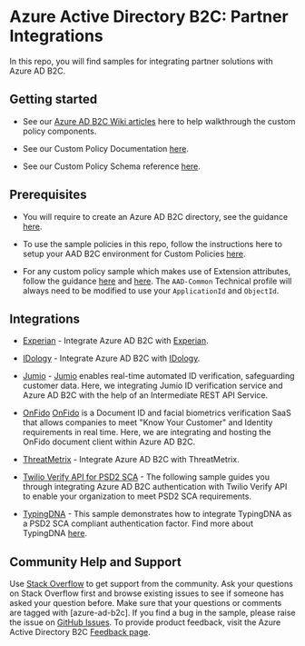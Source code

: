 # Azure Active Directory B2C: Partner Integrations

In this repo, you will find samples for integrating partner solutions with Azure AD B2C.

## Getting started
- See our [Azure AD B2C Wiki articles](https://github.com/azure-ad-b2c/ief-wiki/wiki) here to help walkthrough the custom policy components.

- See our Custom Policy Documentation [here](https://aka.ms/ief).

- See our Custom Policy Schema reference [here](https://docs.microsoft.com/en-us/azure/active-directory-b2c/active-directory-b2c-reference-trustframeworks-defined-ief-custom).

## Prerequisites
- You will require to create an Azure AD B2C directory, see the guidance [here](https://docs.microsoft.com/en-us/azure/active-directory-b2c/tutorial-create-tenant).

- To use the sample policies in this repo, follow the instructions here to setup your AAD B2C environment for Custom Policies [here](https://docs.microsoft.com/en-us/azure/active-directory-b2c/active-directory-b2c-get-started-custom).

- For any custom policy sample which makes use of Extension attributes, follow the guidance [here](https://docs.microsoft.com/en-us/azure/active-directory-b2c/active-directory-b2c-create-custom-attributes-profile-edit-custom#create-a-new-application-to-store-the-extension-properties) and [here](https://docs.microsoft.com/en-us/azure/active-directory-b2c/active-directory-b2c-create-custom-attributes-profile-edit-custom#modify-your-custom-policy-to-add-the-applicationobjectid). The `AAD-Common` Technical profile will always need to be modified to use your `ApplicationId` and `ObjectId`.


## Integrations
- [Experian](samples/Experian) - Integrate Azure AD B2C with [Experian](https://www.experian.com/decision-analytics/account-opening-fraud/microsoft-integration).

- [IDology](samples/IDology) - Integrate Azure AD B2C with [IDology](https://www.idology.com/request-a-demo/microsoft-integration-signup/).

- [Jumio](samples/Jumio) - [Jumio](https://www.jumio.com/) enables real-time automated ID verification, safeguarding customer data. Here, we integrating Jumio ID verification service and Azure AD B2C with the help of an Intermediate REST API Service.

- [OnFido](samples/OnFido-Combined) [OnFido](https://onfido.com/) is a Document ID and facial biometrics verification SaaS that allows companies to meet "Know Your Customer" and Identity requirements in real time. Here, we are integrating and hosting the OnFido document client within Azure AD B2C.


- [ThreatMetrix](samples/ThreatMetrix) - Integrate Azure AD B2C with ThreatMetrix.

- [Twilio Verify API for PSD2 SCA](samples/Twilio-VerifyAPI) - The following sample guides you through integrating Azure AD B2C authentication with Twilio Verify API to enable your organization to meet PSD2 SCA requirements.

- [TypingDNA](samples/TypingDNA) - This sample demonstrates how to integrate TypingDNA as a PSD2 SCA compliant authentication factor. Find more about TypingDNA [here](https://www.typingdna.com/).

## Community Help and Support
Use [Stack Overflow](https://stackoverflow.com/questions/tagged/azure-ad-b2c) to get support from the community. Ask your questions on Stack Overflow first and browse existing issues to see if someone has asked your question before. Make sure that your questions or comments are tagged with [azure-ad-b2c].
If you find a bug in the sample, please raise the issue on [GitHub Issues](https://github.com/azure-ad-b2c/samples/issues).
To provide product feedback, visit the Azure Active Directory B2C [Feedback page](https://feedback.azure.com/forums/169401-azure-active-directory?category_id=160596).

